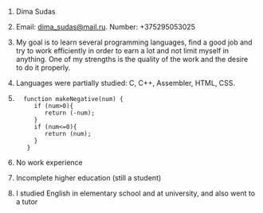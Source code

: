 1. Dima Sudas
2. Email: dima_sudas@mail.ru. 
   Number: +375295053025
3. My goal is to learn several programming languages, find a good job and try to work efficiently in order to earn a lot and not limit myself in anything. One of my strengths is the quality of the work and the desire to do it properly.
4. Languages were partially studied: C, C++, Assembler, HTML, CSS.

5. 
         function makeNegative(num) {
            if (num>0){  
               return (-num);   
            }   
            if (num<=0){                  
               return (num);                  
            }
          }
          
6. No work experience
7. Incomplete higher education (still a student)
8. I studied English in elementary school and at university, and also went to a tutor
